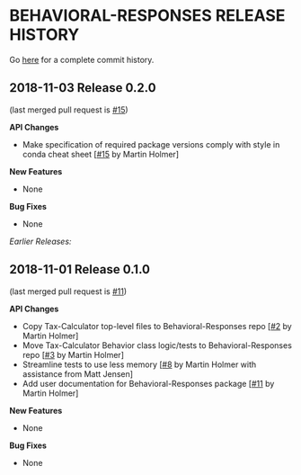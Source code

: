 BEHAVIORAL-RESPONSES RELEASE HISTORY
====================================
Go [here](https://github.com/open-source-economics/Behavioral-Responses/pulls?q=is%3Apr+is%3Aclosed)
for a complete commit history.


2018-11-03 Release 0.2.0
------------------------
(last merged pull request is
[#15](https://github.com/open-source-economics/Behavioral-Responses/pull/15))

**API Changes**
- Make specification of required package versions comply with style in conda cheat sheet
  [[#15](https://github.com/open-source-economics/Behavioral-Responses/pull/15)
  by Martin Holmer]

**New Features**
- None

**Bug Fixes**
- None


_Earlier Releases:_


2018-11-01 Release 0.1.0
------------------------
(last merged pull request is
[#11](https://github.com/open-source-economics/Behavioral-Responses/pull/11))

**API Changes**
- Copy Tax-Calculator top-level files to Behavioral-Responses repo
  [[#2](https://github.com/open-source-economics/Behavioral-Responses/pull/2)
  by Martin Holmer]
- Move Tax-Calculator Behavior class logic/tests to Behavioral-Responses repo
  [[#3](https://github.com/open-source-economics/Behavioral-Responses/pull/3)
  by Martin Holmer]
- Streamline tests to use less memory
  [[#8](https://github.com/open-source-economics/Behavioral-Responses/pull/8)
  by Martin Holmer with assistance from Matt Jensen]
- Add user documentation for Behavioral-Responses package
  [[#11](https://github.com/open-source-economics/Behavioral-Responses/pull/11)
  by Martin Holmer]

**New Features**
- None

**Bug Fixes**
- None
